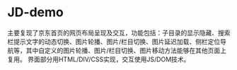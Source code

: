 # JD-demo
主要复现了京东首页的网页布局呈现及交互，功能包括：子目录的显示隐藏、搜索栏提示文字的动态切换、图片轮播、图片/栏目切换、图片延迟加载、侧栏定位导航等，其中自定义的图片轮播、图片/栏目切换、图片移动方法能够在其他页面上复用。
界面部分用HTML/DIV/CSS实现，交互使用JS/DOM技术。
